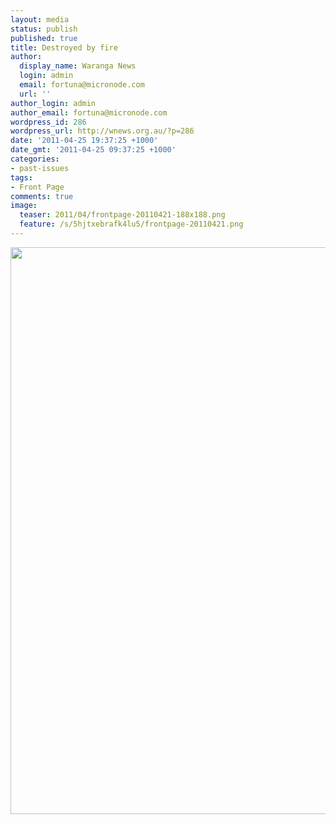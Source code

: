 ```yaml
---
layout: media
status: publish
published: true
title: Destroyed by fire
author:
  display_name: Waranga News
  login: admin
  email: fortuna@micronode.com
  url: ''
author_login: admin
author_email: fortuna@micronode.com
wordpress_id: 286
wordpress_url: http://wnews.org.au/?p=286
date: '2011-04-25 19:37:25 +1000'
date_gmt: '2011-04-25 09:37:25 +1000'
categories:
- past-issues
tags:
- Front Page
comments: true
image:
  teaser: 2011/04/frontpage-20110421-188x188.png
  feature: /s/5hjtxebrafk4lu5/frontpage-20110421.png
---
```


<a href="{{ site.url }}/images/2011/04/frontpage-20110421.pdf"><img class="alignnone size-full wp-image-285" title="Front page 21 April 2011" src="{{ site.url }}/images/2011/04/frontpage-20110421.png" alt="" width="624" height="907" /></a>
